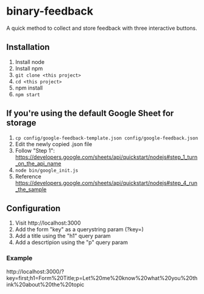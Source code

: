 # binary-feedback
A quick method to collect and store feedback with three interactive buttons.

## Installation
1. Install node
1. Install npm
1. ```git clone <this project>```
1. ```cd <this project>```
1. npm install
1. ```npm start```

## If you're using the default Google Sheet for storage
1. ```cp config/google-feedback-template.json config/google-feedback.json```
1. Edit the newly copied .json file
1. Follow "Step 1": https://developers.google.com/sheets/api/quickstart/nodejs#step_1_turn_on_the_api_name 
1. ```node bin/google_init.js```
1. Reference https://developers.google.com/sheets/api/quickstart/nodejs#step_4_run_the_sample 

## Configuration
1. Visit http://localhost:3000
1. Add the form "key" as a querystring param (?key=<anything>)
1. Add a title using the "h1" query param
1. Add a descrtipion using the "p" query param

### Example
http://localhost:3000/?key=first;h1=Form%20Title;p=Let%20me%20know%20what%20you%20think%20about%20the%20topic
